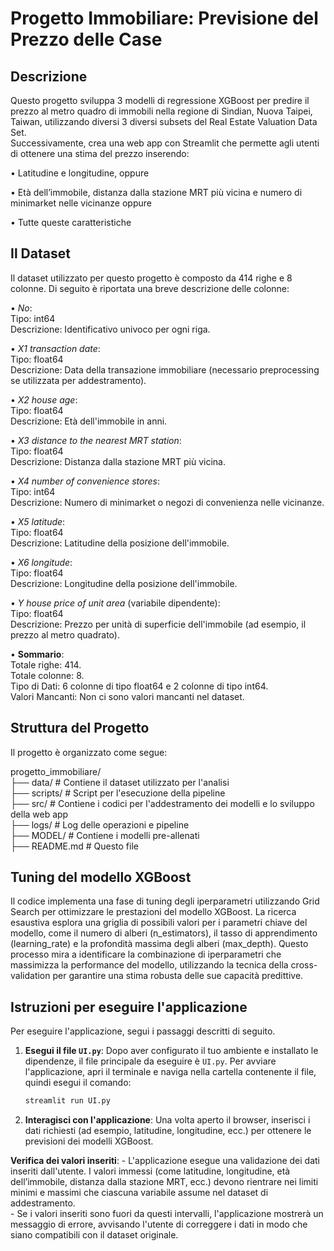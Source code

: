 # Progetto Immobiliare: Previsione del Prezzo delle Case

## Descrizione
Questo progetto sviluppa 3 modelli di regressione XGBoost per predire il prezzo al metro quadro di immobili nella regione di Sindian, Nuova Taipei, Taiwan, utilizzando diversi 3 diversi subsets del Real Estate Valuation Data Set.  
Successivamente, crea una web app con Streamlit che permette agli utenti di ottenere una stima del prezzo inserendo:

• Latitudine e longitudine, oppure

• Età dell’immobile, distanza dalla stazione MRT più vicina e numero di minimarket nelle vicinanze oppure

• Tutte queste caratteristiche

## Il Dataset
Il dataset utilizzato per questo progetto è composto da 414 righe e 8 colonne. Di seguito è riportata una breve descrizione delle colonne:

• *No*:  
    Tipo: int64  
    Descrizione: Identificativo univoco per ogni riga.  

• *X1 transaction date*:  
    Tipo: float64  
    Descrizione: Data della transazione immobiliare (necessario preprocessing se utilizzata per addestramento).
  
• *X2 house age*:  
    Tipo: float64  
    Descrizione: Età dell'immobile in anni.  

• *X3 distance to the nearest MRT station*:  
    Tipo: float64  
    Descrizione: Distanza dalla stazione MRT più vicina.  

• *X4 number of convenience stores*:  
    Tipo: int64  
    Descrizione: Numero di minimarket o negozi di convenienza nelle vicinanze.  

• *X5 latitude*:  
    Tipo: float64  
    Descrizione: Latitudine della posizione dell'immobile.  

• *X6 longitude*:  
    Tipo: float64  
    Descrizione: Longitudine della posizione dell'immobile.  
  
• *Y house price of unit area* (variabile dipendente):  
    Tipo: float64  
    Descrizione: Prezzo per unità di superficie dell'immobile (ad esempio, il prezzo al metro quadrato).  
  
•  **Sommario**:  
Totale righe: 414.  
Totale colonne: 8.  
Tipo di Dati: 6 colonne di tipo float64 e 2 colonne di tipo int64.  
Valori Mancanti: Non ci sono valori mancanti nel dataset.  

## Struttura del Progetto
Il progetto è organizzato come segue:

progetto_immobiliare/  
├── data/             # Contiene il dataset utilizzato per l'analisi  
├── scripts/          # Script per l'esecuzione della pipeline  
├── src/              # Contiene i codici per l'addestramento dei modelli e lo sviluppo della web app  
├── logs/             # Log delle operazioni e pipeline  
├── MODEL/            # Contiene i modelli pre-allenati  
├── README.md         # Questo file  


## Tuning del modello XGBoost
Il codice implementa una fase di tuning degli iperparametri utilizzando Grid Search per ottimizzare le prestazioni del modello XGBoost. La ricerca esaustiva esplora una griglia di possibili valori per i parametri chiave del modello, come il numero di alberi (n_estimators), il tasso di apprendimento (learning_rate) e la profondità massima degli alberi (max_depth). Questo processo mira a identificare la combinazione di iperparametri che massimizza la performance del modello, utilizzando la tecnica della cross-validation per garantire una stima robusta delle sue capacità predittive.


## Istruzioni per eseguire l'applicazione
Per eseguire l'applicazione, segui i passaggi descritti di seguito.

1. **Esegui il file `UI.py`**:
    Dopo aver configurato il tuo ambiente e installato le dipendenze, il file principale da eseguire è `UI.py`. Per avviare l'applicazione, apri il terminale e naviga nella cartella contenente il file, quindi esegui il comando:

    ```bash
    streamlit run UI.py
    ```

2. **Interagisci con l'applicazione**:
    Una volta aperto il browser, inserisci i dati richiesti (ad esempio, latitudine, longitudine, ecc.) per ottenere le previsioni dei modelli XGBoost.  

 **Verifica dei valori inseriti**:
    - L'applicazione esegue una validazione dei dati inseriti dall'utente.   I valori immessi (come latitudine, longitudine, età dell’immobile, distanza dalla stazione MRT, ecc.) devono rientrare nei limiti minimi e massimi che ciascuna variabile assume nel dataset di addestramento.  
    - Se i valori inseriti sono fuori da questi intervalli, l'applicazione mostrerà un messaggio di errore, avvisando l'utente di correggere i dati in modo che siano compatibili con il dataset originale.

